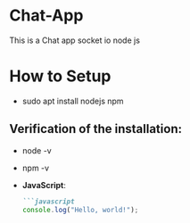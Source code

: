 # Chat-App
This is a Chat app socket io node js

# How to Setup
- sudo apt install nodejs npm

## Verification of the installation:
  - node -v
  - npm -v

- **JavaScript**:
  ```markdown
  ```javascript
  console.log("Hello, world!");


